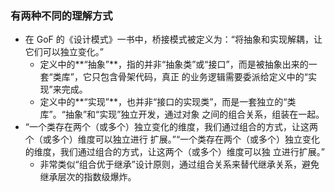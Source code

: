 ### 有两种不同的理解方式
- 在 GoF 的《设计模式》一书中，桥接模式被定义为：“将抽象和实现解耦，让它们可以独立变化。”
    - 定义中的**“抽象”**，指的并非“抽象类”或“接口”，而是被抽象出来的一套“类库”，它只包含骨架代码，真正
    的业务逻辑需要委派给定义中的“实现”来完成。
    - 定义中的**“实现”**，也并非“接口的实现类”，而是一套独立的“类库”。“抽象”和“实现”独立开发，通过对象
    之间的组合关系，组装在一起。
- “一个类存在两个（或多个）独立变化的维度，我们通过组合的方式，让这两个（或多个）维度可以独立进行
扩展。”“一个类存在两个（或多个）独立变化的维度，我们通过组合的方式，让这两个（或多个）维度可以独
立进行扩展。”
    - 非常类似“组合优于继承”设计原则，通过组合关系来替代继承关系，避免继承层次的指数级爆炸。